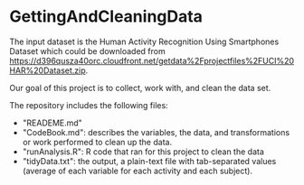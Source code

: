 # GettingAndCleaningData

The input dataset is the Human Activity Recognition Using Smartphones Dataset which could be downloaded from <https://d396qusza40orc.cloudfront.net/getdata%2Fprojectfiles%2FUCI%20HAR%20Dataset.zip>. 

Our goal of this project is to collect, work with, and clean the data set. 

The repository includes the following files:

* "READEME.md"
* "CodeBook.md": describes the variables, the data, and transformations or work performed to clean up the data.
* "runAnalysis.R": R code that ran for this project to clean the data
* "tidyData.txt":  the output, a plain-text file with tab-separated values (average of each variable for each activity and each subject).
